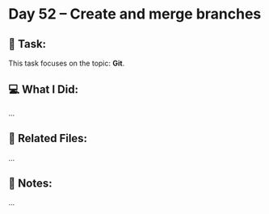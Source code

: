 # Day 52 – Create and merge branches

## 🔧 Task:
This task focuses on the topic: **Git**.

## 💻 What I Did:
...

## 🔗 Related Files:
...

## 📝 Notes:
...
